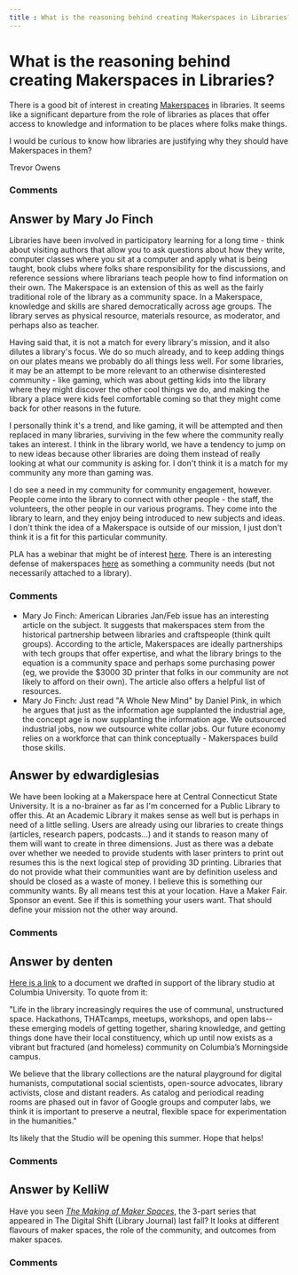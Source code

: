 ```yaml
---
title : What is the reasoning behind creating Makerspaces in Libraries?
---
```

What is the reasoning behind creating Makerspaces in Libraries?
=====================
There is a good bit of interest in creating
[Makerspaces](http://en.wikipedia.org/wiki/Hackerspace) in libraries. It
seems like a significant departure from the role of libraries as places
that offer access to knowledge and information to be places where folks
make things.

I would be curious to know how libraries are justifying why they should
have Makerspaces in them?

Trevor Owens

### Comments ###


Answer by Mary Jo Finch
----------------
Libraries have been involved in participatory learning for a long time -
think about visiting authors that allow you to ask questions about how
they write, computer classes where you sit at a computer and apply what
is being taught, book clubs where folks share responsibility for the
discussions, and reference sessions where librarians teach people how to
find information on their own. The Makerspace is an extension of this as
well as the fairly traditional role of the library as a community space.
In a Makerspace, knowledge and skills are shared democratically across
age groups. The library serves as physical resource, materials resource,
as moderator, and perhaps also as teacher.

Having said that, it is not a match for every library's mission, and it
also dilutes a library's focus. We do so much already, and to keep
adding things on our plates means we probably do all things less well.
For some libraries, it may be an attempt to be more relevant to an
otherwise disinterested community - like gaming, which was about getting
kids into the library where they might discover the other cool things we
do, and making the library a place were kids feel comfortable coming so
that they might come back for other reasons in the future.

I personally think it's a trend, and like gaming, it will be attempted
and then replaced in many libraries, surviving in the few where the
community really takes an interest. I think in the library world, we
have a tendency to jump on to new ideas because other libraries are
doing them instead of really looking at what our community is asking
for. I don't think it is a match for my community any more than gaming
was.

I do see a need in my community for community engagement, however.
People come into the library to connect with other people - the staff,
the volunteers, the other people in our various programs. They come into
the library to learn, and they enjoy being introduced to new subjects
and ideas. I don't think the idea of a Makerspace is outside of our
mission, I just don't think it is a fit for this particular community.

PLA has a webinar that might be of interest
[here](http://www.ala.org/pla/onlinelearning/webinars/ondemand/makerspaces).
There is an interesting defense of makerspaces
[here](http://7hillsmake.org/2012/03/04/makerspaces-why-now-why-bother/)
as something a community needs (but not necessarily attached to a
library).

### Comments ###
* Mary Jo Finch: American Libraries Jan/Feb issue has an interesting article on the
subject. It suggests that makerspaces stem from the historical
partnership between libraries and craftspeople (think quilt groups).
According to the article, Makerspaces are ideally partnerships with tech
groups that offer expertise, and what the library brings to the equation
is a community space and perhaps some purchasing power (eg, we provide
the \$3000 3D printer that folks in our community are not likely to
afford on their own). The article also offers a helpful list of
resources.
* Mary Jo Finch: Just read "A Whole New Mind" by Daniel Pink, in which he argues that
just as the information age supplanted the industrial age, the concept
age is now supplanting the information age. We outsourced industrial
jobs, now we outsource white collar jobs. Our future economy relies on a
workforce that can think conceptually - Makerspaces build those skills.

Answer by edwardiglesias
----------------
We have been looking at a Makerspace here at Central Connecticut State
University. It is a no-brainer as far as I'm concerned for a Public
Library to offer this. At an Academic Library it makes sense as well but
is perhaps in need of a little selling. Users are already using our
libraries to create things (articles, research papers, podcasts...) and
it stands to reason many of them will want to create in three
dimensions. Just as there was a debate over whether we needed to provide
students with laser printers to print out resumes this is the next
logical step of providing 3D printing. Libraries that do not provide
what their communities want are by definition useless and should be
closed as a waste of money. I believe this is something our community
wants. By all means test this at your location. Have a Maker Fair.
Sponsor an event. See if this is something your users want. That should
define your mission not the other way around.

### Comments ###

Answer by denten
----------------
[Here is a
link](https://docs.google.com/document/d/1fV9iNRkEgoGC3zX19jz7bzBM4CJn6l_E7D4Fw32kAzM/edit)
to a document we drafted in support of the library studio at Columbia
University. To quote from it:

"Life in the library increasingly requires the use of communal,
unstructured space. Hackathons, THATcamps, meetups, workshops, and open
labs--these emerging models of getting together, sharing knowledge, and
getting things done have their local constituency, which up until now
exists as a vibrant but fractured (and homeless) community on Columbia’s
Morningside campus.

We believe that the library collections are the natural playground for
digital humanists, computational social scientists, open-source
advocates, library activists, close and distant readers. As catalog and
periodical reading rooms are phased out in favor of Google groups and
computer labs, we think it is important to preserve a neutral, flexible
space for experimentation in the humanities."

Its likely that the Studio will be opening this summer. Hope that helps!

### Comments ###

Answer by KelliW
----------------
Have you seen *[The Making of Maker
Spaces](http://www.thedigitalshift.com/2012/10/public-services/the-makings-of-maker-spaces-part-1-space-for-creation-not-just-consumption/)*,
the 3-part series that appeared in The Digital Shift (Library Journal)
last fall? It looks at different flavours of maker spaces, the role of
the community, and outcomes from maker spaces.

### Comments ###

